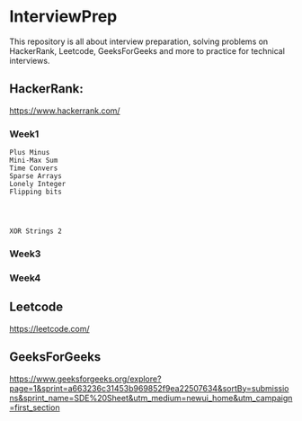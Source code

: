 # InterviewPrep
This repository is all about interview preparation, solving problems on HackerRank, Leetcode, GeeksForGeeks and more to practice for technical interviews.


## HackerRank:
https://www.hackerrank.com/

### Week1
    Plus Minus
    Mini-Max Sum
    Time Convers
    Sparse Arrays
    Lonely Integer
    Flipping bits
    
    
    
    
    XOR Strings 2
   
### Week3
### Week4

## Leetcode
https://leetcode.com/

## GeeksForGeeks
https://www.geeksforgeeks.org/explore?page=1&sprint=a663236c31453b969852f9ea22507634&sortBy=submissions&sprint_name=SDE%20Sheet&utm_medium=newui_home&utm_campaign=first_section